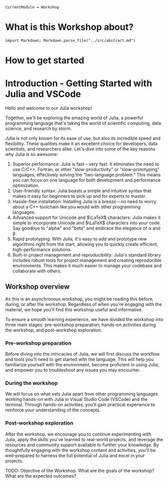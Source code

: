 ```@meta
CurrentModule = Workshop
```

# What is this Workshop about?

```@eval
import Markdown; Markdown.parse_file("../src/abstract.md")
```

# How to get started

# Introduction - Getting Started with Julia and VSCode

Hello and welcome to our Julia workshop!

Together, we'll be exploring the amazing world of Julia, a powerful programming language that's taking the world of scientific computing, data science, and research by storm.

Julia is not only known for its ease of use, but also its incredible speed and flexibility. These qualities make it an excellent choice for developers, data scientists, and researchers alike. Let's dive into some of the key reasons why Julia is so awesome:

1. Superior performance: Julia is fast – very fast. It eliminates the need to use C/C++, Fortran, or other "slow-productivity" or "slow-prototyping" languages, effectively solving the "two-language problem." This means you can focus on one language for both development and performance optimization.
2. User-friendly syntax: Julia boasts a simple and intuitive syntax that makes it easy for beginners to pick up and for experts to master.
3. Hassle-free installation: Installing Julia is a breeze – no need to worry about a C++ toolchain like you would with other programming languages.
4. Advanced support for Unicode and $\LaTeX$ characters: Julia makes it simple to incorporate Unicode and $\LaTeX$ characters into your code. Say goodbye to "alpha" and "beta" and embrace the elegance of α and β.
5. Rapid prototyping: With Julia, it's easy to add and prototype new algorithms right from the start, allowing you to quickly create efficient, high-performance solutions.
6. Built-in project management and reproducibility: Julia's standard library includes robust tools for project management and creating reproducible environments. This makes it much easier to manage your codebase and collaborate with others.

## Workshop overview

As this is an asynchronous workshop, you might be reading this before, during, or after the workshop. Regardless of when you're engaging with the material, we hope you'll find this workshop useful and informative.

To ensure a smooth learning experience, we have divided the workshop into three main stages: pre-workshop preparation, hands-on activities during the workshop, and post-workshop exploration.

### Pre-workshop preparation

Before diving into the intricacies of Julia, we will first discuss the workflow and tools you'll need to get started with the language.
This will help you familiarize yourself with the environment, become proficient in using Julia, and empower you to troubleshoot any issues you may encounter.

### During the workshop

We will focus on what sets Julia apart from other programming languages working hands-on with Julia in Visual Studio Code (VSCode) and the terminal.
Through hands-on activities, you'll gain practical experience to reinforce your understanding of the concepts.

### Post-workshop exploration

After the workshop, we encourage you to continue experimenting with Julia, apply the skills you've learned to real-world projects, and leverage the resources and community support available to further your knowledge.
By thoughtfully engaging with the workshop content and activities, you'll be well-prepared to harness the full potential of Julia and excel in your projects.

TODO: Objective of the Workshop. What are the goals of the workshop? What are the expected outcomes?